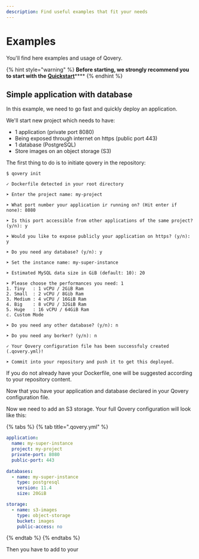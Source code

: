 ```yaml
---
description: Find useful examples that fit your needs
---
```


# Examples

You'll find here examples and usage of Qovery.

{% hint style="warning" %}
**Before starting, we strongly recommend you to start with the** [**Quickstart**](../quickstart/sign-up/)\*\*\*\*
{% endhint %}

## Simple application with database

In this example, we need to go fast and quickly deploy an application.

We'll start new project which needs to have:

* 1 application \(private port 8080\)
* Being exposed through internet on https \(public port 443\)
* 1 database \(PostgreSQL\)
* Store images on an object storage \(S3\)

The first thing to do is to initiate qovery in the repository:

```text
$ qovery init

✓ Dockerfile detected in your root directory

➤ Enter the project name: my-project

➤ What port number your application ir running on? (Hit enter if none): 8080

➤ Is this port accessible from other applications of the same project? (y/n): y

➤ Would you like to expose publicly your application on https? (y/n): y

➤ Do you need any database? (y/n): y

➤ Set the instance name: my-super-instance

➤ Estimated MySQL data size in GiB (default: 10): 20

➤ Please choose the performances you need: 1
1. Tiny   : 1 vCPU / 2GiB Ram
2. Small  : 2 vCPU / 8Gib Ram
3. Medium : 4 vCPU / 16GiB Ram
4. Big    : 8 vCPU / 32GiB Ram
5. Huge   : 16 vCPU / 64GiB Ram
c. Custom Mode

➤ Do you need any other database? (y/n): n

➤ Do you need any borker? (y/n): n

✓ Your Qovery configuration file has been successfuly created (.qovery.yml)!

➤ Commit into your repository and push it to get this deployed.
```

If you do not already have your Dockerfile, one will be suggested according to your repository content.

Now that you have your application and database declared in your Qovery configuration file. 

Now we need to add an S3 storage. Your full Qovery configuration will look like this:

{% tabs %}
{% tab title=".qovery.yml" %}
```yaml
application:
  name: my-super-instance
  project: my-project
  private-port: 8080
  public-port: 443
   
databases:
  - name: my-super-instance
    type: postgresql
    version: 11.4
    size: 20GiB

storage:
  - name: s3-images
    type: object-storage
    bucket: images
    public-access: no
```
{% endtab %}
{% endtabs %}

Then you have to add to your 

